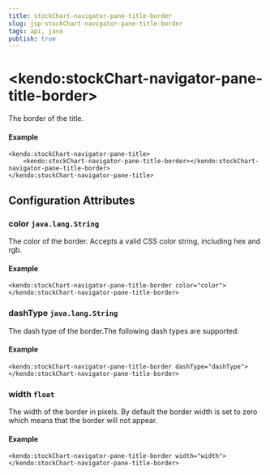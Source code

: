 ```yaml
---
title: stockChart-navigator-pane-title-border
slug: jsp-stockChart-navigator-pane-title-border
tags: api, java
publish: true
---
```


# \<kendo:stockChart-navigator-pane-title-border\>

The border of the title.

#### Example
    <kendo:stockChart-navigator-pane-title>
        <kendo:stockChart-navigator-pane-title-border></kendo:stockChart-navigator-pane-title-border>
    </kendo:stockChart-navigator-pane-title>

## Configuration Attributes

### color `java.lang.String`

The color of the border. Accepts a valid CSS color string, including hex and rgb.

#### Example
    <kendo:stockChart-navigator-pane-title-border color="color">
    </kendo:stockChart-navigator-pane-title-border>

### dashType `java.lang.String`

The dash type of the border.The following dash types are supported:

#### Example
    <kendo:stockChart-navigator-pane-title-border dashType="dashType">
    </kendo:stockChart-navigator-pane-title-border>

### width `float`

The width of the border in pixels. By default the border width is set to zero which means that the border will not appear.

#### Example
    <kendo:stockChart-navigator-pane-title-border width="width">
    </kendo:stockChart-navigator-pane-title-border>

 
